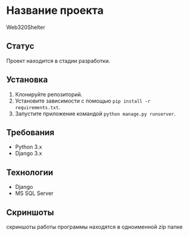 # Название проекта

Web320Shelter

## Статус

Проект находится в стадии разработки.

## Установка

1. Клонируйте репозиторий.
2. Установите зависимости с помощью `pip install -r requirements.txt`.
3. Запустите приложение командой `python manage.py runserver`.

## Требования

- Python 3.x
- Django 3.x

## Технологии

- Django
- MS SQL Server

## Скриншоты

скриншоты работы программы находятся в одноименной zip папке
